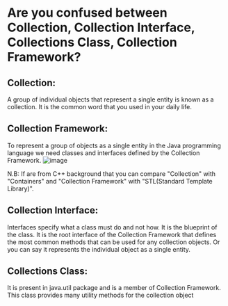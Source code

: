 # Are you confused between Collection, Collection Interface, Collections Class, Collection Framework?

## Collection:
A group of individual objects that represent a single entity is known as a collection. It is the common word that you used in your daily life.


## Collection Framework: 
To represent a group of objects as a single entity in the Java programming language we need classes and interfaces defined by the Collection Framework.
![image](https://github.com/YoussefGobran/Java-Collections/assets/132088403/6c0b7296-f785-4b45-a999-6af2c4300acb)

N.B: If are from C++ background that you can compare "Collection" with "Containers" and "Collection Framework" with "STL(Standard Template Library)".


## Collection Interface: 
Interfaces specify what a class must do and not how. It is the blueprint of the class. It is the root interface of the Collection Framework that defines the most common methods that can be used for any collection objects. Or you can say it represents the individual object as a single entity.

## Collections Class:
It is present in java.util package and is a member of Collection Framework. This class provides many utility methods for the collection object

